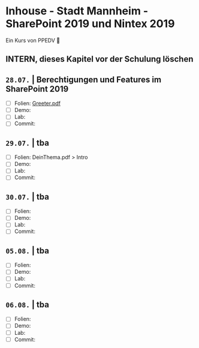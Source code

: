 # Inhouse - Stadt Mannheim - SharePoint 2019 und Nintex 2019

Ein Kurs von PPEDV :rocket:

## INTERN, dieses Kapitel vor der Schulung löschen

## `28.07.` | Berechtigungen und Features im SharePoint 2019

- [ ] Folien: [Greeter.pdf](m000/platzhalter.md)
- [ ] Demo:
- [ ] Lab:
- [ ] Commit:
  
## `29.07.` | tba

- [ ] Folien: DeinThema.pdf > Intro
- [ ] Demo:
- [ ] Lab:
- [ ] Commit:

## `30.07.` | tba

- [ ] Folien:
- [ ] Demo:
- [ ] Lab:
- [ ] Commit:

## `05.08.` | tba

- [ ] Folien:
- [ ] Demo:
- [ ] Lab:
- [ ] Commit:

## `06.08.` | tba

- [ ] Folien:
- [ ] Demo:
- [ ] Lab:
- [ ] Commit:
